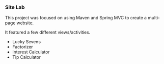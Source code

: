 ### Site Lab

This project was focused on using Maven and Spring MVC to create a multi-page website. 

It featured a few different views/activities.

* Lucky Sevens
* Factorizer
* Interest Calculator
* Tip Calculator
